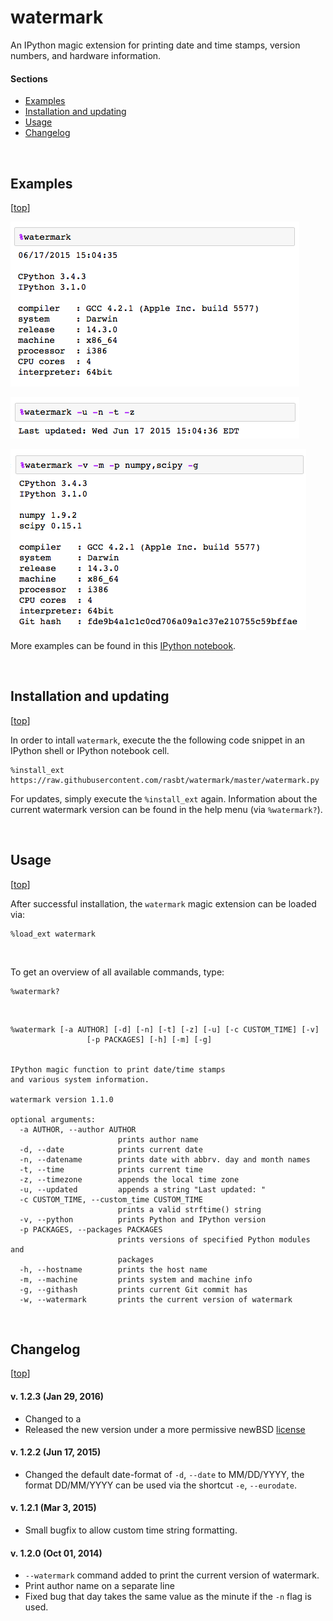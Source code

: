 watermark
=========

An IPython magic extension for printing date and time stamps, version numbers, and hardware information.
<br>
#### Sections

- [Examples](#examples)
- [Installation and updating](#installation-and-updating)
- [Usage](#usage)
- [Changelog](#changelog)

<br>

## Examples
[[top](#sections)]

![](./images/ex1.png)

![](./images/ex2.png)

![](./images/ex3.png)

More examples can be found in this [IPython notebook](http://nbviewer.ipython.org/github/rasbt/watermark/blob/master/docs/watermark.ipynb).

<br>

## Installation and updating
[[top](#sections)]

In order to intall `watermark`, execute the the following code snippet in an IPython shell or IPython notebook cell.

	%install_ext https://raw.githubusercontent.com/rasbt/watermark/master/watermark.py

For updates, simply execute the `%install_ext` again. Information about the current watermark version can be found in the help menu (via `%watermark?`).

<br>

## Usage
[[top](#sections)]

After successful installation, the `watermark` magic extension can be loaded via:

	%load_ext watermark

<br>

To get an overview of all available commands, type:

	%watermark?

<br>



	%watermark [-a AUTHOR] [-d] [-n] [-t] [-z] [-u] [-c CUSTOM_TIME] [-v]
	                 [-p PACKAGES] [-h] [-m] [-g]


	IPython magic function to print date/time stamps
	and various system information.

	watermark version 1.1.0

	optional arguments:
	  -a AUTHOR, --author AUTHOR
	                        prints author name
	  -d, --date            prints current date
	  -n, --datename        prints date with abbrv. day and month names
	  -t, --time            prints current time
	  -z, --timezone        appends the local time zone
	  -u, --updated         appends a string "Last updated: "
	  -c CUSTOM_TIME, --custom_time CUSTOM_TIME
	                        prints a valid strftime() string
	  -v, --python          prints Python and IPython version
	  -p PACKAGES, --packages PACKAGES
	                        prints versions of specified Python modules and
	                        packages
	  -h, --hostname        prints the host name
	  -m, --machine         prints system and machine info
	  -g, --githash         prints current Git commit has
	  -w, --watermark       prints the current version of watermark


<br>

## Changelog
[[top](#sections)]

#### v. 1.2.3 (Jan 29, 2016)
- Changed to a
- Released the new version under a more permissive newBSD [license](./LICENSE)

#### v. 1.2.2 (Jun 17, 2015)
- Changed the default date-format of `-d`, `--date` to MM/DD/YYYY, the format DD/MM/YYYY can be used via the shortcut `-e`, `--eurodate`.

#### v. 1.2.1 (Mar 3, 2015)
- Small bugfix to allow custom time string formatting.

#### v. 1.2.0 (Oct 01, 2014)
- `--watermark` command added to print the current version of watermark.
- Print author name on a separate line
- Fixed bug that day takes the same value as the minute if the `-n` flag is used.
